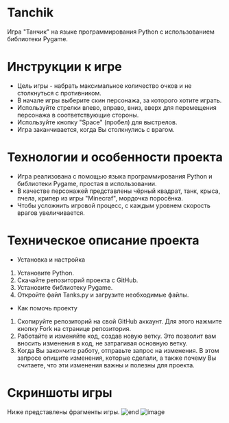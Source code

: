# Tanchik
Игра "Танчик" на языке программирования Python с использованием библиотеки Pygame. 
# Инструкции к игре
* Цель игры - набрать максимальное количество очков и не столкнуться с противником.
* В начале игры выберите скин персонажа, за которого хотите играть.
* Используйте стрелки влево, вправо, вниз, вверх для перемещения персонажа в соответствующие стороны.
* Используйте кнопку "Space" (пробел) для выстрелов.
* Игра заканчивается, когда Вы столкнулись с врагом.
# Технологии и особенности проекта
* Игра реализована с помощью языка программирования Python и библиотеки Pygame, простая в использовании.
* В качестве персонажей представлены чёрный квадрат, танк, крыса, пчела, крипер из игры "Minecraf", мордочка поросёнка. 
* Чтобы усложнить игровой процесс, с каждым уровнем скорость врагов увеличивается.
# Техническое описание проекта
* Установка и настройка
1. Установите Python.
2. Скачайте репозиторий проекта с GitHub.
3. Установите библиотеку Pygame. 
4. Откройте файл Tanks.py  и загрузите необходимые файлы.
* Как помочь проекту
1. Скопируйте репозиторий на свой GitHub аккаунт. Для этого нажмите кнопку Fork на странице репозитория.
2. Работайте и изменяйте код, создав новую ветку. Это позволит вам вносить изменения в код, не затрагивая основную ветку.
3. Когда Вы закончите работу, отправьте запрос на изменения. В этом запросе опишите изменения, которые сделали, а также почему Вы считаете, что эти изменения важны и полезны для проекта.
# Скриншоты игры
Ниже представлены фрагменты игры.
![end](https://github.com/khreeva/Tanchik/assets/131894737/e8a73466-4cef-4869-b1a3-4866b0c5017c)
![image](https://github.com/khreeva/Tanchik/assets/131894737/a6430abb-f343-49b0-8daa-76c23409dd86)
